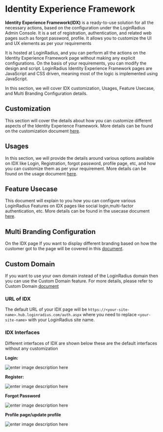 # Identity Experience Framework

**Identity Experience Framework(IDX)** is a ready-to-use solution for all the necessary actions, based on the configuration under the LoginRadius Admin Console. It is a set of registration, authentication, and related web pages such as forgot password, profile. It allows you to customize the UI and UX elements as per your requirements

It is hosted at LoginRadius, and you can perform all the actions on the Identity Experience Framework page without making any explicit configurations. On the basis of your requirements, you can modify the design and script. LoginRadius Identity Experience Framework pages are JavaScript and CSS driven, meaning most of the logic is implemented using JavaScript.

In this section, we will cover IDX customization, Usages, Feature Usecase, and Multi Branding Configuration details.

## Customization 
This section will cover the details about how you can customize different aspects of the Identity Experience Framework. More details can be found on the customization document [here](https://www.loginradius.com/legacy/docs/libraries/identity-experience-framework/customization/).

## Usages
In this section, we will provide the details around various options available on IDX  like Login, Registration, forgot password, profile page, etc, and how you can customize them as per your requirement. More details can be found on the usage document [here](https://www.loginradius.com/legacy/docs/libraries/identity-experience-framework/usage/).

## Feature Usecase
This document will explain to you how you can configure various LoginRadius Features on IDX pages like social login,multi-factor authentication, etc. More details can be found in the usecase document [here](https://www.loginradius.com/legacy/docs/libraries/identity-experience-framework/features-use-cases/).

## Multi Branding Configuration
On the IDX page If you want to display different branding based on how the customer got to the page will be covered in this [document](https://www.loginradius.com/legacy/docs/libraries/identity-experience-framework/multi-branding-configuration/).

## Custom Domain
If you want to use your own domain instead of the LoginRadius domain then you can use the Custom Domain feature. For more details, please refer to Custom Domain [document](https://www.loginradius.com/legacy/docs/api/v2/admin-console/deployment/custom-domain-and-ssl-configuration/)

### URL of IDX
The default URL of your IDX page will be `https://<your-site-name>.hub.loginradius.com/auth.aspx` where you need to replace `<your-site-name>` with your LoginRadius site name.

### IDX Interfaces

Different interfaces of IDX are shown below these are the default interfaces without any customization

**Login:**

![enter image description here](https://apidocs.lrcontent.com/images/log1_116745b03b844424ec8.48276798.png "Login")

**Register:**

![enter image description here](https://apidocs.lrcontent.com/images/reg_169035b03b8b59c04f0.18523103.png "Register")

**Forgot Password**

![enter image description here](https://apidocs.lrcontent.com/images/forgot_30655b03b92d6280e5.64990271.png "Forgot password")

**Profile page/update profile**

![enter image description here](https://apidocs.lrcontent.com/images/profile_134785b03bb09849539.64203980.png "Profile")